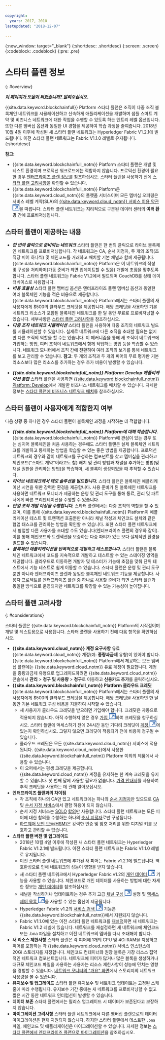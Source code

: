 ```yaml
---

copyright:
  years: 2017, 2018
lastupdated: "2018-12-07"

---
```


{:new_window: target="_blank"}
{:shortdesc: .shortdesc}
{:screen: .screen}
{:codeblock: .codeblock}
{:pre: .pre}

# 스타터 플랜 정보
{: #overview}


***[이 페이지가 도움이 되었습니까? 알려주십시오.](https://www.surveygizmo.com/s3/4501493/IBM-Blockchain-Documentation)***


{{site.data.keyword.blockchainfull}} Platform 스타터 플랜은 조직이 다중 조직 블록체인 네트워크를 시뮬레이션하고 신속하게 애플리케이션을 개발하며 샘플 스마트 계약 및 비즈니스 네트워크에 대한 작업을 수행할 수 있도록 하는 엔트리 레벨 옵션입니다. 또한 다른 멤버십 옵션과 동일한 UI 경험을 제공하여 학습 과정을 줄여줍니다. 2018년 10월 4일 이후에 작성된 새 스타터 플랜 네트워크는 Hyperledger Fabric V1.2.1에 빌드됩니다. 이전 스타터 플랜 네트워크는 Fabric V1.1.0 레벨로 유지됩니다.
{:shortdesc}

**참고:**
- {{site.data.keyword.blockchainfull_notm}} Platform 스타터 플랜은 개발 및 테스트 환경이며 프로덕션 워크로드에는 적합하지 않습니다. 프로덕션 환경이 필요한 경우 [엔터프라이즈 플랜 정보](/docs/services/blockchain/enterprise_plan.html)를 참조하십시오. 스타터 플랜을 사용하기 전에 [스타터 플랜 고려사항](#considerations)을 확인할 수 있습니다.
- {{site.data.keyword.blockchainfull_notm}} Platform은 {{site.data.keyword.cloud_notm}}의 플랫폼 서비스이며 모든 멤버십 오퍼링은 서비스 레벨 계약(SLA)의 [{{site.data.keyword.cloud_notm}} 서비스 이용 약관 ![외부 링크 아이콘](images/external_link.svg "외부 링크 아이콘")](http://www-03.ibm.com/software/sla/sladb.nsf/sla/bm "{{site.data.keyword.cloud_notm}} 서비스 이용 약관")을 따릅니다. 스타터 플랜 네트워크는 지리적으로 구분된 데이터 센터의 **여러 환경** 간에 프로비저닝됩니다.

## 스타터 플랜이 제공하는 내용

- **_한 번의 클릭으로 준비되는 네트워크_**
    스타터 플랜은 한 번의 클릭으로 라이브 블록체인 네트워크를 프로비저닝합니다. 각 네트워크는 CA, 순서 지정자, 두 개의 조직(조직당 피어 하나씩) 및 체인코드를 거래하고 배치할 기본 채널과 함께 제공됩니다. {{site.data.keyword.blockchainfull_notm}} Platform은 이 네트워크의 작성 및 구성을 처리하며(가동 준비가 되면 업데이트할 수 있음) 개발에 초점을 맞추도록 합니다. 스타터 플랜 네트워크는 Fabric V1.2에서 빌드되며 CouchDB를 상태 데이터베이스로 사용합니다. <!--The free trial provides you up to two organizations and two peers.-->
- **_비용 효율성_**
   스타터 플랜 멤버십 옵션은 엔터프라이즈 플랜 멤버십 옵션과 동일한 여러 블록체인 기능을 적은 비용으로 제공합니다. {{site.data.keyword.blockchainfull_notm}} Platform에서는 스타터 플랜의 새 사용자에게 $500의 클라우드 크레딧을 제공합니다. 해당 크레딧을 사용하면 기본 네트워크 리소스가 포함된 블록체인 네트워크를 한 달 동안 무료로 프로비저닝할 수 있습니다. 세부사항은 [스타터 플랜 고려사항](#starter-plan-considerations)을 참조하십시오.
- **_다중 조직 네트워크 시뮬레이션_**
   스타터 플랜을 사용하여 다중 조직의 네트워크 빌드를 시뮬레이션할 수 있습니다. 실제로 네트워크에 다른 조직을 초대할 필요는 없지만 다른 조직의 역할을 할 수는 있습니다. 이 메커니즘을 통해 새 조직이 네트워크에 가입하는 방법, 여러 조직이 네트워크에서 함께 작업하는 방법 등을 학습할 수 있습니다. 네트워크 모니터에서 조직 간에 전환하여 여러 조직의 보기를 통해 네트워크를 보고 관리할 수 있습니다.
    **참고**: 두 개의 조직과 두 개의 피어의 무료 평가판 기본 리소스보다 많은 리소스를 추가하는 경우 추가 비용이 발생할 수 있습니다.
<!-- - **_Easy to deploy sample applications_**
    Starter Plan uses the Toolchain service in {{site.data.keyword.cloud_notm}} to deploy samples with simple clicks. After you deploy and launch a sample, the chaincode and applications automatically run for your blockchain network. For more information about sample applications, see [Deploying sample applications](/docs/services/blockchain/howto/prebuilt_samples.html). -->
- **_{{site.data.keyword.blockchainfull_notm}} Platform: Develop 애플리케이션 통합_**
   스타터 플랜을 사용하면 [{{site.data.keyword.blockchainfull_notm}} Platform: Develop](https://blockchaindevelop.mybluemix.net/login)에서 개발한 비즈니스 네트워크를 배치할 수 있습니다. 자세한 정보는 [스타터 플랜에 비즈니스 네트워크 배치](/docs/services/blockchain/develop_starter.html)를 참조하십시오.

## 스타터 플랜이 사용자에게 적합한지 여부

다음 상황 중 하나인 경우 스타터 플랜이 블록체인 과정을 시작하는 데 적합합니다.
- **_{{site.data.keyword.blockchainfull_notm}} Platform에 대해 학습합니다._**
        {{site.data.keyword.blockchainfull_notm}} Platform에 관심이 있는 경우 또는 심지어 블록체인을 처음 사용하는 경우에도 스타터 플랜은 실제 블록체인 네트워크를 개발하고 통제하는 방법을 학습할 수 있는 좋은 방법을 제공합니다. 프로덕션 네트워크의 경우와 같이 네트워크를 구성하는 컴포넌트를 찾고 멤버십을 관리하고 체인코드("스마트 계약"이라고도 함) 배치 및 관리 방법과 채널을 추가하는 방법(및 채널 권한을 관리하는 방법)을 학습하며, 새 블록이 생성되었을 때 추적할 수 있습니다.
- **_라이브 네트워크에서 데모 솔루션을 빌드합니다._**
        스타터 플랜은 블록체인 애플리케이션 시연을 위한 강력한 환경을 제공합니다. 사용 준비가 된 블록체인 네트워크를 사용하면 네트워크 모니터가 제공하는 운영 및 관리 도구를 통해 동료, 관리 및 파트너에게 빠른 프리젠테이션을 수행할 수 있습니다.
- **_단일 조직 개발 이상을 수행합니다._**
        스타터 플랜에서는 다중 조직의 역할을 할 수 있으며, 이를 통해 {{site.data.keyword.blockchainfull_notm}} Platform이 애플리케이션 테스트 및 트랜잭션 호출뿐만 아니라 채널 작성과 체인코드 설치와 같은 협업 태스크를 관리하는 방법을 확인할 수 있습니다. 또한 스타터 플랜 네트워크에서 협업할 다른 사용자를 초대할 수도 있습니다(엔터프라이즈 플랜의 경우와 같이). 이를 통해 체인코드와 트랜잭션을 보증하는 다중 파티가 있는 보다 실제적인 환경을 빌드할 수 있습니다.
- **_블록체인 애플리케이션을 반복적으로 개발하고 테스트합니다._**
        스타터 플랜은 블록체인 네트워크에서 코드를 지속적으로 개발하고 테스트할 수 있는 스테이징 영역을 제공합니다. 클라우드로 이동하면 개발자 및 테스터가 기능에 초점을 맞춰 단위 테스트에서 기능 테스트로 쉽게 이동할 수 있습니다. 스타터 플랜은 운영 및 관리 도구 뿐만 아니라 엔터프라이즈 플랜과 동일한 블록체인 네트워크 기능을 제공합니다. 사용자 프로젝트를 엔터프라이즈 플랜 중 하나로 사용할 준비가 되면 스타터 플랜과 동일한 방식으로 운영되지만 네트워크를 확장할 수 있는 가능성이 높아집니다.


## 스타터 플랜 고려사항
{: #considerations}

스타터 플랜은 {{site.data.keyword.blockchainfull_notm}} Platform의 시작점이며 개발 및 테스트용으로 사용됩니다.  스타터 플랜을 사용하기 전에 다음 항목을 확인하십시오.

- **{{site.data.keyword.cloud_notm}} 계정 요구사항**
    유료 {{site.data.keyword.cloud_notm}} 계정(예: **종량과금제** 유형)이 있어야 합니다. {{site.data.keyword.blockchainfull_notm}} Platform에서 제공하는 모든 멤버십 플랜에는 {{site.data.keyword.cloud_notm}} 유료 계정이 필요합니다. 계정을 종량과금제 유형으로 업그레이드하려면 {{site.data.keyword.cloud_notm}} 콘솔에서 **관리** > **청구 및 사용량** > **청구**로 이동하고 **신용카드 추가**를 클릭하십시오.
- **{{site.data.keyword.blockchainfull_notm}} Platform 클라우드 크레딧**
    {{site.data.keyword.blockchainfull_notm}} Platform에서는 스타터 플랜의 새 사용자에게 $500의 클라우드 크레딧을 제공합니다. 해당 크레딧을 사용하면 한 달 동안 기본 네트워크 구성 비용을 지불하여 시작할 수 있습니다.
    - 새 사용자가 클라우드 크레딧을 받으려면 가입해야 합니다. 크레딧은 자동으로 적용되지 않습니다. 아직 수행하지 않은 경우 [가입 ![외부 링크 아이콘](images/external_link.svg "외부 링크 아이콘")](https://www.ibm.com/account/reg/us-en/signup?formid=urx-32798 "가입")하여 크레딧을 청구하십시오. 스타터 플랜에 액세스하기 전에 24시간 동안 기다려 크레딧이 [계정 ![외부 링크 아이콘](images/external_link.svg "외부 링크 아이콘")](https://console.bluemix.net/docs/billing-usage/viewing_usage.html#credits "계정")에 있는지 확인하십시오. 그렇지 않으면 크레딧이 적용되기 전에 비용이 청구될 수 있습니다.
    - 클라우드 크레딧은 모든 {{site.data.keyword.cloud_notm}} 서비스에 적용됩니다. {{site.data.keyword.cloud_notm}}에서 사용한 {{site.data.keyword.blockchainfull_notm}} Platform 이외의 제품에서 사용할 수 있습니다.
    - 이 오퍼에서는 평생 크레딧을 제공합니다. {{site.data.keyword.cloud_notm}} 계정을 유지하는 한 계속 크레딧을 유지할 수 있습니다. 첫 번째 달에 사용할 필요가 없습니다.
    [가격 안내서](/docs/services/blockchain/howto/pricing.html#starter-plan-pricing)를 사용하여 추적 크레딧을 사용하는 데 관해 알아보십시오.
- **엔터프라이즈 플랜과의 차이점**
    - 각 조직에 하나의 CA만 있고 네트워크에는 하나의 [순서 지정자](/docs/services/blockchain/glossary.html#orderer)만 있으므로 [CA](/docs/services/blockchain/glossary.html#ca) 및 [순서 지정 서비스](/docs/services/blockchain/glossary.html#orderer)에서 결함 허용이 되지 않습니다.
    - 순서 지정 서비스는 [SOLO](/docs/services/blockchain/glossary.html#solo) [합의](/docs/services/blockchain/glossary.html#consensus)만 사용합니다. 스타터 플랜 네트워크는 모든 피어에 대한 합의를 수행하는 하나의 [순서 지정자](/docs/services/blockchain/glossary.html#orderer)로만 구성됩니다.
    - [하드웨어 보안 모듈(HSM)](/docs/services/blockchain/glossary.html#hsm)은 강력한 인증 및 암호 처리를 위한 디지털 키를 보호하고 관리할 수 없습니다.
- **스타터 플랜 버전 및 업그레이드**
    - 2018년 10월 4일 이후에 작성된 새 스타터 플랜 네트워크는 Hyperledger Fabric V1.2.1에 빌드됩니다. 이전 스타터 플랜 네트워크는 Fabric V1.1.0 레벨로 유지됩니다.
    - 이전 스타터 플랜 네트워크에 추가된 새 피어는 Fabric v1.2.1에 빌드됩니다. 역호환성으로 인해 네트워크의 성능이 영향을 받지 않습니다.
    - 새 스타터 플랜 네트워크에서 Hyperledger Fabric v1.2의 [개인 데이터 ![외부 링크 아이콘](images/external_link.svg "외부 링크 아이콘")](https://hyperledger-fabric.readthedocs.io/en/release-1.2/private-data-arch.html "개인 데이터") 기능을 사용할 수 있습니다. 체인코드로 개인 데이터를 사용하는 방법에 대한 자세한 정보는 [개인 데이터](/docs/services/blockchain/howto/develop_chaincode.html#private-data)를 참조하십시오.
    - 채널을 작성하거나 업데이트하는 경우 추가 고급 [채널 구성 ![외부 링크 아이콘](images/external_link.svg "외부 링크 아이콘")](https://hyperledger-fabric.readthedocs.io/en/latest/config_update.html "채널 구성") 설정 및 [액세스 제어 목록 ![외부 링크 아이콘 ](images/external_link.svg "외부 링크 아이콘")](https://hyperledger-fabric.readthedocs.io/en/latest/access_control.html "액세스 제어 목록")을 사용할 수 있는 옵션이 제공됩니다.
    - Hyperledger Fabric v1.2의 [서비스 검색 ![외부 링크 아이콘](images/external_link.svg "외부 링크 아이콘")](https://hyperledger-fabric.readthedocs.io/en/release-1.2/discovery-overview.html "서비스 검색") 기능은 {{site.data.keyword.blockchainfull_notm}}에서 지원되지 않습니다.
    - Fabric V1.1.0에 있는 이전 스타터 플랜 네트워크를 [재설정](/docs/services/blockchain/v10_dashboard.html#reset-network)하면 새 네트워크는 Fabric V1.2 레벨에 있습니다. 네트워크를 재설정하면 새 네트워크에 체인코드 또는 .bna 파일을 설치하고 이전 네트워크의 멤버를 다시 초대해야 합니다.
- **새 리소스 제한사항**
    스타터 플랜은 각 피어에 1개의 CPU 및 4Gi RAM을 지정하고 피어를 포함하는 각 {{site.data.keyword.cloud_notm}} 서비스 인스턴스에 20Gi 스토리지를 지정합니다. 체인코드 컨테이너와 원장 블록은 가장 리소스 집약적인 네트워크 컴포넌트입니다. 네트워크에 피어가 많거나 많은 블록을 생성하거나 대규모 체인코드 파일을 사용하는 사용자는 리소스 제한사항이 성능에 민치는 영향을 경험할 수 있습니다. [네트워크 모니터의 "개요" 화면](/docs/services/blockchain/v10_dashboard.html#storage)에서 스토리지의 네트워크 사용량을 볼 수 있습니다.
- **유지보수 및 업그레이드**
    스타터 플랜 유지보수 및 네트워크 업데이트는 고정된 스케줄에 따라 수행됩니다. 유지보수 기간 중에는 새 네트워크를 프로비저닝할 수 없고 짧은 시간 동안 네트워크 인터럽션이 발생할 수 있습니다.
- **데이터 보존**
    스타터 플랜에서는 릴리스 업그레이드 시 데이터가 보존된다고 보장하지 않습니다.
- **마이그레이션 고려사항**
    스타터 플랜 네트워크에서 다른 멤버십 플랜으로의 데이터 마이그레이션은 현재 지원되지 않습니다. 하지만 스타터 플랜에서 테스트한 `.bna` 파일, 체인코드 및 애플리케이션은 마이그레이션할 수 있습니다. 자세한 정보는 [스타터 플랜에서 엔터프라이즈 플랜으로 마이그레이션](/docs/services/blockchain/howto/migrate_sp_ep.html)을 참조하십시오.


<!--
## Migrating from Beta to GA
{: #beta-to-ga}

Starter Plan moves to the GA stage on June 14, 2018. Upon GA, {{site.data.keyword.blockchainfull_notm}} Platform offers $500 trial credits for each {{site.data.keyword.cloud_notm}} account to create blockchain networks with Starter Plan. For more information about the trial credits, see the *Starter Plan trial* section in [Starter Plan pricing](/docs/services/blockchain/howto/pricing.html#starter-plan-pricing). Ensure that you have a paid {{site.data.keyword.cloud_notm}} account, for example, a **Pay-As-You-Go** type.

Any blockchain networks that are created with Starter Plan Beta remains **free** until they are deleted **30 days** after the Starter Plan GA. Data migration is not supported from Starter Plan Beta networks to GA networks. **Your data in Beta networks will be lost.**  However, you can migrate your chaincode, business networks, and applications manually.
- If you have running chaincode in Beta networks, install and instantiate the chaincode in GA networks. For more information, see [Installing, instantiating, and updating a chaincode](/docs/services/blockchain/howto/install_instantiate_chaincode.html).
- If you deployed a business network on Beta networks, deploy the business network with the `.bna` file on GA networks. For more information, see [Deploying a business network on Starter Plan](/docs/services/blockchain/develop_starter.html).
- If you ran self-developed applications against Beta networks, update the API endpoints in your applications to point to GA network nodes. For more information, see [Adding network API endpoints to your application](/docs/services/blockchain/v10_application.html#adding-network-api-endpoints-to-your-application).
-->
